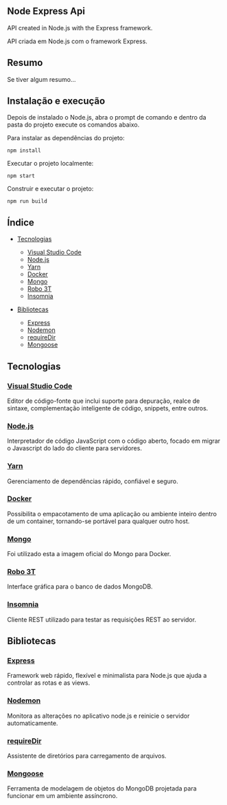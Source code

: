 ## Node Express Api

API created in Node.js with the Express framework.

API criada em Node.js com o framework Express.


## Resumo

Se tiver algum resumo...


## Instalação e execução

Depois de instalado o Node.js, abra o prompt de comando e dentro da pasta do projeto execute os comandos abaixo.

Para instalar as dependências do projeto:
```
npm install
```

Executar o projeto localmente:
```
npm start
```

Construir e executar o projeto:
```
npm run build
```


## Índice

- [Tecnologias](#tecnologias)
  - [Visual Studio Code](#visual-studio-code)
  - [Node.js](#nodejs)
  - [Yarn](#yarn)
  - [Docker](#docker)
  - [Mongo](#mongo)
  - [Robo 3T](#robo-3t)
  - [Insomnia](#insomnia)
  
- [Bibliotecas](#bibliotecas)
  - [Express](#express)
  - [Nodemon](#nodemon)
  - [requireDir](#requiredir)
  - [Mongoose](#mongoose)


## Tecnologias

### [Visual Studio Code](https://code.visualstudio.com)
Editor de código-fonte que inclui suporte para depuração, realce de sintaxe, complementação inteligente de código, snippets, entre outros.

### [Node.js](https://nodejs.org/)
Interpretador de código JavaScript com o código aberto, focado em migrar o Javascript do lado do cliente para servidores.

### [Yarn](https://yarnpkg.com/)
Gerenciamento de dependências rápido, confiável e seguro.

### [Docker](https://www.docker.com)
Possibilita o empacotamento de uma aplicação ou ambiente inteiro dentro de um container, tornando-se portável para qualquer outro host.

### [Mongo](https://hub.docker.com/_/mongo)
Foi utilizado esta a imagem oficial do Mongo para Docker.

### [Robo 3T](https://robomongo.org)
Interface gráfica para o banco de dados MongoDB.

### [Insomnia](https://insomnia.rest)
Cliente REST utilizado para testar as requisições REST ao servidor.


## Bibliotecas

### [Express](https://github.com/expressjs/express)
Framework web rápido, flexível e minimalista para Node.js que ajuda a controlar as rotas e as views.

### [Nodemon](https://github.com/remy/nodemon)
Monitora as alterações no aplicativo node.js e reinicie o servidor automaticamente.

### [requireDir](https://github.com/aseemk/requireDir)
Assistente de diretórios para carregamento de arquivos.

### [Mongoose](https://github.com/Automattic/mongoose)
Ferramenta de modelagem de objetos do MongoDB projetada para funcionar em um ambiente assíncrono.

